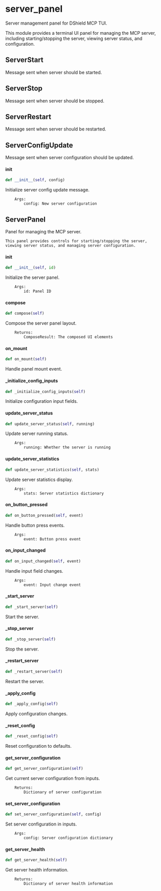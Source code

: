# server_panel

Server management panel for DShield MCP TUI.

This module provides a terminal UI panel for managing the MCP server,
including starting/stopping the server, viewing server status, and configuration.

## ServerStart

Message sent when server should be started.

## ServerStop

Message sent when server should be stopped.

## ServerRestart

Message sent when server should be restarted.

## ServerConfigUpdate

Message sent when server configuration should be updated.

#### __init__

```python
def __init__(self, config)
```

Initialize server config update message.

        Args:
            config: New server configuration

## ServerPanel

Panel for managing the MCP server.

    This panel provides controls for starting/stopping the server,
    viewing server status, and managing server configuration.

#### __init__

```python
def __init__(self, id)
```

Initialize the server panel.

        Args:
            id: Panel ID

#### compose

```python
def compose(self)
```

Compose the server panel layout.

        Returns:
            ComposeResult: The composed UI elements

#### on_mount

```python
def on_mount(self)
```

Handle panel mount event.

#### _initialize_config_inputs

```python
def _initialize_config_inputs(self)
```

Initialize configuration input fields.

#### update_server_status

```python
def update_server_status(self, running)
```

Update server running status.

        Args:
            running: Whether the server is running

#### update_server_statistics

```python
def update_server_statistics(self, stats)
```

Update server statistics display.

        Args:
            stats: Server statistics dictionary

#### on_button_pressed

```python
def on_button_pressed(self, event)
```

Handle button press events.

        Args:
            event: Button press event

#### on_input_changed

```python
def on_input_changed(self, event)
```

Handle input field changes.

        Args:
            event: Input change event

#### _start_server

```python
def _start_server(self)
```

Start the server.

#### _stop_server

```python
def _stop_server(self)
```

Stop the server.

#### _restart_server

```python
def _restart_server(self)
```

Restart the server.

#### _apply_config

```python
def _apply_config(self)
```

Apply configuration changes.

#### _reset_config

```python
def _reset_config(self)
```

Reset configuration to defaults.

#### get_server_configuration

```python
def get_server_configuration(self)
```

Get current server configuration from inputs.

        Returns:
            Dictionary of server configuration

#### set_server_configuration

```python
def set_server_configuration(self, config)
```

Set server configuration in inputs.

        Args:
            config: Server configuration dictionary

#### get_server_health

```python
def get_server_health(self)
```

Get server health information.

        Returns:
            Dictionary of server health information

